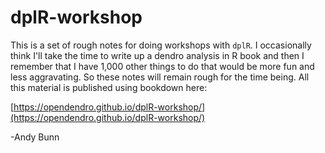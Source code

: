 # dplR-workshop
This is a set of rough notes for doing workshops with `dplR`. I occasionally think I'll take the time to write up a dendro analysis in R book and then I remember that I have 1,000 other things to do that would be more fun and less aggravating. So these notes will remain rough for the time being. All this material is published using bookdown here:

[https://opendendro.github.io/dplR-workshop/](https://opendendro.github.io/dplR-workshop/)

-Andy Bunn

